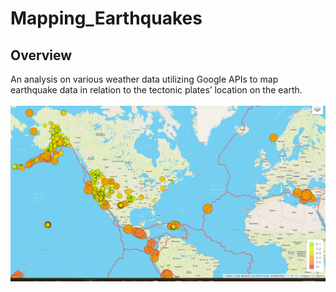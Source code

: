 # Mapping_Earthquakes
## Overview
An analysis on various weather data utilizing Google APIs to map earthquake data in relation to the tectonic plates’ location on the earth.<br>
<br>
![final_map](https://github.com/lbp12/Mapping_Earthquakes/blob/main/Earthquake_Challenge/static/images/final_map_screenshot.png)
